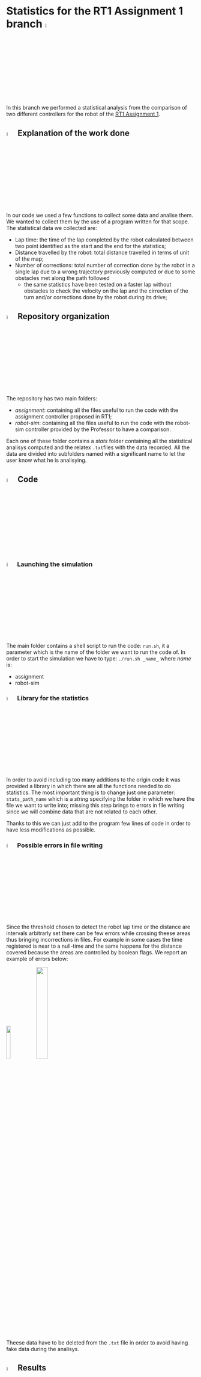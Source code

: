 # Statistics for the RT1 Assignment 1 branch <img src="https://user-images.githubusercontent.com/62358773/163468945-01c6131c-fc6b-434a-933d-4099714f7f17.png" width="5%" height="5%">

In this branch we performed a statistical analysis from the comparison of two different controllers for the robot of the [RT1 Assignment 1](https://github.com/mmatteo-hub/RT1_Assignment1).

## <img src="https://user-images.githubusercontent.com/62358773/163884096-27c17631-ff00-48f1-91bb-dfe8fac6384f.png" width="5%" height="5%"> Explanation of the work done
In our code we used a few functions to collect some data and analise them. We wanted to collect them by the use of a program written for that scope.
The statistical data we collected are:
* Lap time: the time of the lap completed by the robot calculated between two point identified as the start and the end for the statistics;
* Distance travelled by the robot: total distance travelled in terms of unit of the map;
* Number of corrections: total number of correction done by the robot in a single lap due to a wrong trajectory previously computed or due to some obstacles met along the path followed
  * the same statistics have been tested on a faster lap without obstacles to check the velocity on the lap and the cirrection of the turn and/or corrections done by the robot during its drive;

## <img src="https://user-images.githubusercontent.com/62358773/158230379-3c1a609e-e437-4c90-9f94-90f70d162e8a.png" width="5%" height="5%"> Repository organization
The repository has two main folders:
* *assignment*: containing all the files useful to run the code with the assignment controller proposed in RT1;
* *robot-sim*: containing all the files useful to run the code with the robot-sim controller provided by the Professor to have a comparison.

Each one of these folder contains a *stats* folder containing all the statistical analisys computed and the relatex `.txt`files with the data recorded.
All the data are divided into subfolders named with a significant name to let the user know what he is analisying.

## <img src="https://user-images.githubusercontent.com/62358773/158417191-e4bd7959-d3cf-4e40-a724-8148367d9528.png" width="5%" height="5%"> Code
### <img src="https://user-images.githubusercontent.com/62358773/160856680-a9410ea2-6974-4750-bab5-e53238033494.png" width="5%" height="5%"> Launching the simulation
The main folder contains a shell script to run the code: `run.sh`, it a parameter which is the name of the folder we want to run the code of.
In order to start the simulation we have to type: `./run.sh _name_` where *_name_* is:
* assignment
* robot-sim

### <img src="https://user-images.githubusercontent.com/62358773/164914022-5eff9f0f-eedb-4919-b29d-c362391b5ac0.png" width="5%" height="5%"> Library for the statistics
In order to avoid including too many additions to the origin code it was provided a library in which there are all the functions needed to do statistics.
The most important thing is to change just one parameter: `stats_path_name` which is a *string* specifying the folder in which we have the file we want to write into; missing this step brings to errors in file writing since we will combine data that are not related to each other.

Thanks to this we can just add to the program few lines of code in order to have less modifications as possible.
 
### <img src="https://user-images.githubusercontent.com/62358773/164229982-2ce36933-1949-4d6c-b0af-3ca14beeb1c5.png" width="5%" height="5%"> Possible errors in file writing
Since the threshold chosen to detect the robot lap time or the distance are intervals arbitrarly set there can be few errors while crossing theese areas thus bringing incorrections in files.
For example in some cases the time registered is near to a null-time and the same happens for the distance covered because the areas are controlled by boolean flags.
We report an example of errors below:

<img src="https://user-images.githubusercontent.com/62358773/164230676-0d23fec4-eb75-43ff-8f17-045de4d25bca.png" width="15%" height="15%">
<img src="https://user-images.githubusercontent.com/62358773/164230685-3c523ac6-f944-4284-a5cc-130a5bc560ac.png" width="25%" height="25%">

Theese data have to be deleted from the `.txt` file in order to avoid having fake data during the analisys.

## <img src="https://user-images.githubusercontent.com/62358773/164914443-71e8db15-e1bf-42d3-babe-71077f0f9c72.png" width="5%" height="5%"> Results
